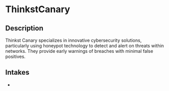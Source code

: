 # ThinkstCanary

## Description

Thinkst Canary specializes in innovative cybersecurity solutions, particularly using honeypot technology to detect and alert on threats within networks. They provide early warnings of breaches with minimal false positives.

## Intakes

-
